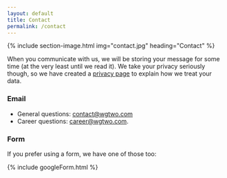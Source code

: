 ```yaml
---
layout: default
title: Contact
permalink: /contact
---
```


{% include section-image.html img="contact.jpg" heading="Contact" %}

When you communicate with us, we will be storing your message for some time (at the very least until we read it).
We take your privacy seriously though, so we have created a [privacy page](/privacy) to explain how we treat your data.

### Email

* General questions: <a href="mailto:contact@wgtwo.com">contact@wgtwo.com</a>
* Career questions: <a href="mailto:career@wgtwo.com">career@wgtwo.com</a>.

### Form

If you prefer using a form, we have one of those too:

{% include googleForm.html %}

